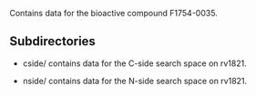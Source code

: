 Contains data for the bioactive compound F1754-0035.

## Subdirectories

- cside/ contains data for the C-side search space on rv1821.

- nside/ contains data for the N-side search space on rv1821.

